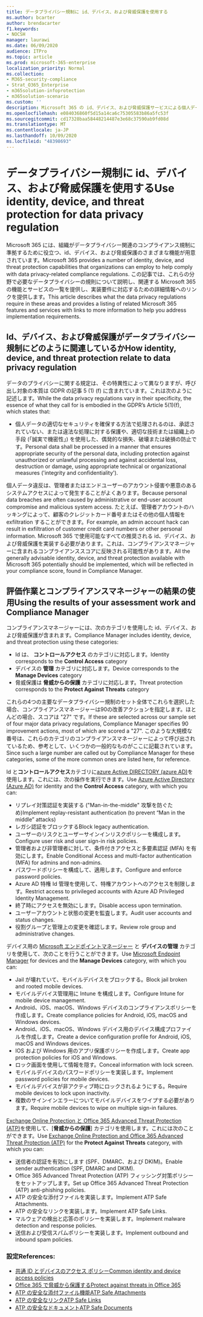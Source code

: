 ```yaml
---
title: データプライバシー規制に id、デバイス、および脅威保護を使用する
ms.author: bcarter
author: brendacarter
f1.keywords:
- NOCSH
manager: laurawi
ms.date: 06/09/2020
audience: ITPro
ms.topic: article
ms.prod: microsoft-365-enterprise
localization_priority: Normal
ms.collection:
- M365-security-compliance
- Strat_O365_Enterprise
- m365solution-infoprotection
- m365solution-scenario
ms.custom: ''
description: Microsoft 365 の id、デバイス、および脅威保護サービスによる個人データ漏洩を防止します。
ms.openlocfilehash: e084036860f5d15a14ca6c75305583b86a5fc53f
ms.sourcegitcommit: cd17328baa58448214487e3e68c37590ab9fd08d
ms.translationtype: MT
ms.contentlocale: ja-JP
ms.lasthandoff: 10/09/2020
ms.locfileid: "48398693"
---
```

# <a name="use-identity-device-and-threat-protection-for-data-privacy-regulation"></a><span data-ttu-id="3384f-103">データプライバシー規制に id、デバイス、および脅威保護を使用する</span><span class="sxs-lookup"><span data-stu-id="3384f-103">Use identity, device, and threat protection for data privacy regulation</span></span>

<span data-ttu-id="3384f-104">Microsoft 365 には、組織がデータプライバシー関連のコンプライアンス規制に準拠するために役立つ、id、デバイス、および脅威保護のさまざまな機能が用意されています。</span><span class="sxs-lookup"><span data-stu-id="3384f-104">Microsoft 365 provides a number of identity, device, and threat protection capabilities that organizations can employ to help comply with data privacy-related compliance regulations.</span></span> <span data-ttu-id="3384f-105">この記事では、これらの分野で必要なデータプライバシーの規則について説明し、関連する Microsoft 365 の機能とサービスの一覧を提供し、実装要件に対応するための詳細情報へのリンクを提供します。</span><span class="sxs-lookup"><span data-stu-id="3384f-105">This article describes what the data privacy regulations require in these areas and provides a listing of related Microsoft 365 features and services with links to more information to help you address implementation requirements.</span></span>

## <a name="how-identity-device-and-threat-protection-relate-to-data-privacy-regulation"></a><span data-ttu-id="3384f-106">Id、デバイス、および脅威保護がデータプライバシー規制にどのように関連しているか</span><span class="sxs-lookup"><span data-stu-id="3384f-106">How identity, device, and threat protection relate to data privacy regulation</span></span>

<span data-ttu-id="3384f-107">データのプライバシーに関する規定は、その特異性によって異なりますが、呼び出し対象の本質は GDPR の記事 5 (1) (f) に含まれています。これは次のように記述します。</span><span class="sxs-lookup"><span data-stu-id="3384f-107">While the data privacy regulations vary in their specificity, the essence of what they call for is embodied in the GDPR’s Article 5(1)(f), which states that:</span></span> 

- <span data-ttu-id="3384f-108">個人データの適切なセキュリティを確保する方法で処理されるのは、承認されていない、または違法な処理に対する保護や、適切な技術または組織上の手段 (「誠実で機密性」) を使用した、偶発的な損失、破壊または破損の防止です。</span><span class="sxs-lookup"><span data-stu-id="3384f-108">Personal data shall be processed in a manner that ensures appropriate security of the personal data, including protection against unauthorized or unlawful processing and against accidental loss, destruction or damage, using appropriate technical or organizational measures ('integrity and confidentiality').</span></span>

<span data-ttu-id="3384f-109">個人データ違反は、管理者またはエンドユーザーのアカウント侵害や悪意のあるシステムアクセスによって発生することがよくあります。</span><span class="sxs-lookup"><span data-stu-id="3384f-109">Because personal data breaches are often caused by administrative or end-user account compromise and malicious system access.</span></span> <span data-ttu-id="3384f-110">たとえば、管理者アカウントのハッキングによって、顧客のクレジットカード番号またはその他の個人情報を exfiltration することができます。</span><span class="sxs-lookup"><span data-stu-id="3384f-110">For example, an admin account hack can result in exfiltration of customer credit card numbers or other personal information.</span></span> <span data-ttu-id="3384f-111">Microsoft 365 で使用可能なすべての推奨される id、デバイス、および脅威保護を実装する必要があります。これは、コンプライアンスマネージャーに含まれるコンプライアンススコアに反映される可能性があります。</span><span class="sxs-lookup"><span data-stu-id="3384f-111">All the generally advisable identity, device, and threat protection available with Microsoft 365 potentially should be implemented, which will be reflected in your compliance score, found in Compliance Manager.</span></span>

## <a name="using-the-results-of-your-assessment-work-and-compliance-manager"></a><span data-ttu-id="3384f-112">評価作業とコンプライアンスマネージャーの結果の使用</span><span class="sxs-lookup"><span data-stu-id="3384f-112">Using the results of your assessment work and Compliance Manager</span></span>

<span data-ttu-id="3384f-113">コンプライアンスマネージャーには、次のカテゴリを使用した id、デバイス、および脅威保護が含まれます。</span><span class="sxs-lookup"><span data-stu-id="3384f-113">Compliance Manager includes identity, device, and threat protection using these categories:</span></span>

- <span data-ttu-id="3384f-114">Id は、 **コントロールアクセス** のカテゴリに対応します。</span><span class="sxs-lookup"><span data-stu-id="3384f-114">Identity corresponds to the **Control Access** category</span></span>
- <span data-ttu-id="3384f-115">デバイスの **管理** カテゴリに対応します。</span><span class="sxs-lookup"><span data-stu-id="3384f-115">Device corresponds to the **Manage Devices** category</span></span>
- <span data-ttu-id="3384f-116">脅威保護は **脅威からの保護** カテゴリに対応します。</span><span class="sxs-lookup"><span data-stu-id="3384f-116">Threat protection corresponds to the **Protect Against Threats** category</span></span>
 
<span data-ttu-id="3384f-117">これらの4つの主要なデータプライバシー規制のセット全体でこれらを選択した場合、コンプライアンスマネージャーは90の改善アクションを指定します。ほとんどの場合、スコアは "27" です。</span><span class="sxs-lookup"><span data-stu-id="3384f-117">If these are selected across our sample set of four major data privacy regulations, Compliance Manager specifies 90 improvement actions, most of which are scored a "27".</span></span> <span data-ttu-id="3384f-118">このような大規模な番号は、これらのカテゴリのコンプライアンスマネージャーによって呼び出されているため、参考として、いくつかの一般的なものがここに記載されています。</span><span class="sxs-lookup"><span data-stu-id="3384f-118">Since such a large number are called out by Compliance Manager for these categories, some of the more common ones are listed here, for reference.</span></span>

<span data-ttu-id="3384f-119">Id と**コントロールアクセス**カテゴリに[azure Active DIRECTORY (azure AD)](https://azure.microsoft.com/services/active-directory/)を使用します。これには、次の操作を実行できます。</span><span class="sxs-lookup"><span data-stu-id="3384f-119">Use [Azure Active Directory (Azure AD)](https://azure.microsoft.com/services/active-directory/) for identity and the **Control Access** category, with which you can:</span></span>

- <span data-ttu-id="3384f-120">リプレイ対策認証を実装する ("Man-in-the-middle" 攻撃を防ぐため)</span><span class="sxs-lookup"><span data-stu-id="3384f-120">Implement replay-resistant authentication (to prevent “Man in the middle” attacks)</span></span>
- <span data-ttu-id="3384f-121">レガシ認証をブロックする</span><span class="sxs-lookup"><span data-stu-id="3384f-121">Block legacy authentication.</span></span>
- <span data-ttu-id="3384f-122">ユーザーのリスクとユーザーサインインリスクポリシーを構成します。</span><span class="sxs-lookup"><span data-stu-id="3384f-122">Configure user risk and user sign-in risk policies.</span></span>
- <span data-ttu-id="3384f-123">管理者および非管理者に対して、条件付きアクセスと多要素認証 (MFA) を有効にします。</span><span class="sxs-lookup"><span data-stu-id="3384f-123">Enable Conditional Access and multi-factor authentication (MFA) for admins and non-admins.</span></span>
- <span data-ttu-id="3384f-124">パスワードポリシーを構成して、適用します。</span><span class="sxs-lookup"><span data-stu-id="3384f-124">Configure and enforce password policies.</span></span>
- <span data-ttu-id="3384f-125">Azure AD 特権 Id 管理を使用して、特権アカウントへのアクセスを制限します。</span><span class="sxs-lookup"><span data-stu-id="3384f-125">Restrict access to privileged accounts with Azure AD Privileged Identity Management.</span></span>
- <span data-ttu-id="3384f-126">終了時にアクセスを無効にします。</span><span class="sxs-lookup"><span data-stu-id="3384f-126">Disable access upon termination.</span></span>
- <span data-ttu-id="3384f-127">ユーザーアカウントと状態の変更を監査します。</span><span class="sxs-lookup"><span data-stu-id="3384f-127">Audit user accounts and status changes.</span></span>
- <span data-ttu-id="3384f-128">役割グループと管理上の変更を確認します。</span><span class="sxs-lookup"><span data-stu-id="3384f-128">Review role group and administrative changes.</span></span>

<span data-ttu-id="3384f-129">デバイス用の [Microsoft エンドポイントマネージャー](https://www.microsoft.com/microsoft-365/microsoft-endpoint-manager) と **デバイスの管理** カテゴリを使用して、次のことを行うことができます。</span><span class="sxs-lookup"><span data-stu-id="3384f-129">Use [Microsoft Endpoint Manager](https://www.microsoft.com/microsoft-365/microsoft-endpoint-manager) for devices and the **Manage Devices** category, with which you can:</span></span>

- <span data-ttu-id="3384f-130">Jail が壊れていて、モバイルデバイスをブロックする。</span><span class="sxs-lookup"><span data-stu-id="3384f-130">Block jail broken and rooted mobile devices.</span></span>
- <span data-ttu-id="3384f-131">モバイルデバイス管理用に Intune を構成します。</span><span class="sxs-lookup"><span data-stu-id="3384f-131">Configure Intune for mobile device management.</span></span>
- <span data-ttu-id="3384f-132">Android、iOS、macOS、Windows デバイスのコンプライアンスポリシーを作成します。</span><span class="sxs-lookup"><span data-stu-id="3384f-132">Create compliance policies for Android, iOS, macOS and Windows devices.</span></span>
- <span data-ttu-id="3384f-133">Android、iOS、macOS、Windows デバイス用のデバイス構成プロファイルを作成します。</span><span class="sxs-lookup"><span data-stu-id="3384f-133">Create a device configuration profile for Android, iOS, macOS and Windows devices.</span></span>
- <span data-ttu-id="3384f-134">IOS および Windows 用のアプリ保護ポリシーを作成します。</span><span class="sxs-lookup"><span data-stu-id="3384f-134">Create app protection policies for iOS and Windows.</span></span>
- <span data-ttu-id="3384f-135">ロック画面を使用して情報を隠す。</span><span class="sxs-lookup"><span data-stu-id="3384f-135">Conceal information with lock screen.</span></span>
- <span data-ttu-id="3384f-136">モバイルデバイスのパスワードポリシーを実装します。</span><span class="sxs-lookup"><span data-stu-id="3384f-136">Implement password policies for mobile devices.</span></span>
- <span data-ttu-id="3384f-137">モバイルデバイスが非アクティブ時にロックされるようにする。</span><span class="sxs-lookup"><span data-stu-id="3384f-137">Require mobile devices to lock upon inactivity.</span></span>
- <span data-ttu-id="3384f-138">複数のサインインエラーについてモバイルデバイスをワイプする必要があります。</span><span class="sxs-lookup"><span data-stu-id="3384f-138">Require mobile devices to wipe on multiple sign-in failures.</span></span>

<span data-ttu-id="3384f-139">[Exchange Online Protection と Office 365 Advanced Threat Protection (ATP)](../security/office-365-security/office-365-atp.md)を使用して、[**脅威からの保護**] カテゴリを使用します。これには次のことができます。</span><span class="sxs-lookup"><span data-stu-id="3384f-139">Use [Exchange Online Protection and Office 365 Advanced Threat Protection (ATP)](../security/office-365-security/office-365-atp.md) for the **Protect Against Threats** category, with which you can:</span></span>

- <span data-ttu-id="3384f-140">送信者の認証を有効にします (SPF、DMARC、および DKIM)。</span><span class="sxs-lookup"><span data-stu-id="3384f-140">Enable sender authentication (SPF, DMARC and DKIM).</span></span>
- <span data-ttu-id="3384f-141">Office 365 Advanced Threat Protection (ATP) フィッシング対策ポリシーをセットアップします。</span><span class="sxs-lookup"><span data-stu-id="3384f-141">Set up Office 365 Advanced Threat Protection (ATP) anti-phishing policies.</span></span>
- <span data-ttu-id="3384f-142">ATP の安全な添付ファイルを実装します。</span><span class="sxs-lookup"><span data-stu-id="3384f-142">Implement ATP Safe Attachments.</span></span>
- <span data-ttu-id="3384f-143">ATP の安全なリンクを実装します。</span><span class="sxs-lookup"><span data-stu-id="3384f-143">Implement ATP Safe Links.</span></span>
- <span data-ttu-id="3384f-144">マルウェアの検出と応答のポリシーを実装します。</span><span class="sxs-lookup"><span data-stu-id="3384f-144">Implement malware detection and response policies.</span></span>
- <span data-ttu-id="3384f-145">送信および受信スパムポリシーを実装します。</span><span class="sxs-lookup"><span data-stu-id="3384f-145">Implement outbound and inbound spam policies.</span></span>

### <a name="references"></a><span data-ttu-id="3384f-146">設定</span><span class="sxs-lookup"><span data-stu-id="3384f-146">References:</span></span>

- [<span data-ttu-id="3384f-147">共通 ID とデバイスのアクセス ポリシー</span><span class="sxs-lookup"><span data-stu-id="3384f-147">Common identity and device access policies</span></span>](../security/office-365-security/identity-access-policies.md)
- [<span data-ttu-id="3384f-148">Office 365 で脅威から保護する</span><span class="sxs-lookup"><span data-stu-id="3384f-148">Protect against threats in Office 365</span></span>](https://support.office.com/article/protect-against-threats-in-office-365-b10023f6-f30f-45d3-b3ad-b71aa4aa0d58)
- [<span data-ttu-id="3384f-149">ATP の安全な添付ファイル機能</span><span class="sxs-lookup"><span data-stu-id="3384f-149">ATP Safe Attachments</span></span>](../security/office-365-security/atp-safe-attachments.md)
- [<span data-ttu-id="3384f-150">ATP の安全なリンク</span><span class="sxs-lookup"><span data-stu-id="3384f-150">ATP Safe Links</span></span>](../security/office-365-security/atp-safe-links.md)
- [<span data-ttu-id="3384f-151">ATP の安全なドキュメント</span><span class="sxs-lookup"><span data-stu-id="3384f-151">ATP Safe Documents</span></span>](../security/office-365-security/safe-docs.md)
